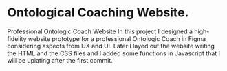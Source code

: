 # Ontological Coaching Website.
Professional Ontologic Coach Website
In this project I designed a high-fidelity website prototype for a professional Ontologic Coach in Figma considering aspects from UX and UI.
Later I layed out the website writing the HTML and the CSS files and I added some functions in Javascript that I will be uplating after the first commit.
